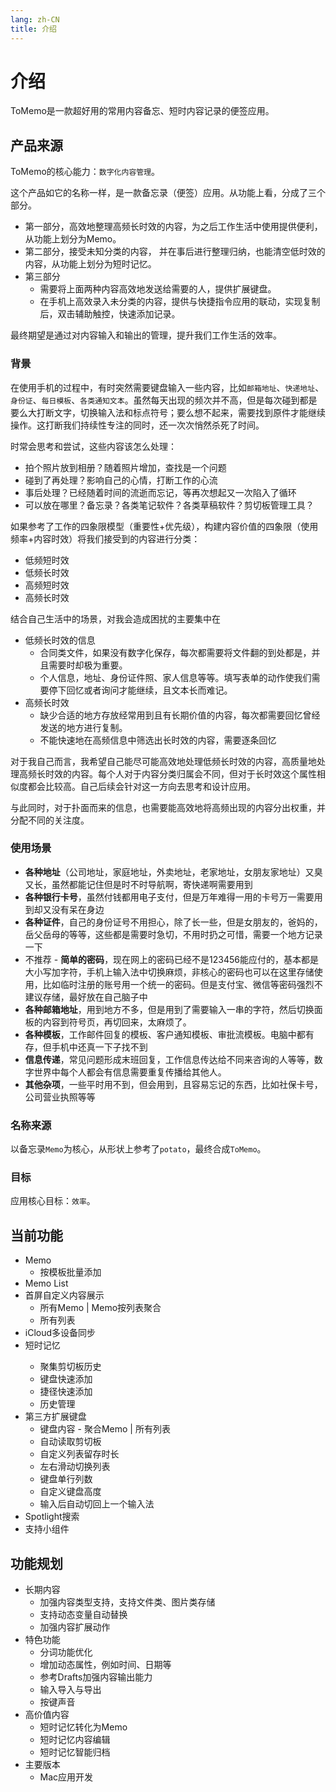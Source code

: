 ```yaml
---
lang: zh-CN
title: 介绍
---
```

# 介绍 

ToMemo是一款超好用的常用内容备忘、短时内容记录的便签应用。

## 产品来源 

ToMemo的核心能力：`数字化内容管理`。

这个产品如它的名称一样，是一款备忘录（便签）应用。从功能上看，分成了三个部分。
- 第一部分，高效地整理高频长时效的内容，为之后工作生活中使用提供便利，从功能上划分为Memo。
- 第二部分，接受未知分类的内容， 并在事后进行整理归纳，也能清空低时效的内容，从功能上划分为短时记忆。
- 第三部分
    - 需要将上面两种内容高效地发送给需要的人，提供扩展键盘。
    - 在手机上高效录入未分类的内容，提供与快捷指令应用的联动，实现复制后，双击辅助触控，快速添加记录。
    

最终期望是通过对内容输入和输出的管理，提升我们工作生活的效率。

### 背景

在使用手机的过程中，有时突然需要键盘输入一些内容，比如`邮箱地址`、`快递地址`、`身份证`、`每日模板`、`各类通知文本`。虽然每天出现的频次并不高，但是每次碰到都是要么大打断文字，切换输入法和标点符号；要么想不起来，需要找到原件才能继续操作。这打断我们持续性专注的同时，还一次次悄然杀死了时间。

时常会思考和尝试，这些内容该怎么处理：
- 拍个照片放到相册？随着照片增加，查找是一个问题
- 碰到了再处理？影响自己的心情，打断工作的心流
- 事后处理？已经随着时间的流逝而忘记，等再次想起又一次陷入了循环
- 可以放在哪里？备忘录？各类笔记软件？各类草稿软件？剪切板管理工具？

如果参考了工作的四象限模型（重要性+优先级），构建内容价值的四象限（使用频率+内容时效）将我们接受到的内容进行分类：
- 低频短时效 
- 低频长时效 
- 高频短时效 
- 高频长时效 

结合自己生活中的场景，对我会造成困扰的主要集中在
- 低频长时效的信息
    - 合同类文件，如果没有数字化保存，每次都需要将文件翻的到处都是，并且需要时却极为重要。
    - 个人信息，地址、身份证件照、家人信息等等。填写表单的动作使我们需要停下回忆或者询问才能继续，且文本长而难记。
- 高频长时效
    - 缺少合适的地方存放经常用到且有长期价值的内容，每次都需要回忆曾经发送的地方进行复制。
    - 不能快速地在高频信息中筛选出长时效的内容，需要逐条回忆

对于我自己而言，我希望自己能尽可能高效地处理低频长时效的内容，高质量地处理高频长时效的内容。每个人对于内容分类归属会不同，但对于长时效这个属性相似度都会比较高。自己后续会针对这一方向去思考和设计应用。

与此同时，对于扑面而来的信息，也需要能高效地将高频出现的内容分出权重，并分配不同的关注度。

### 使用场景
- **各种地址**（公司地址，家庭地址，外卖地址，老家地址，女朋友家地址）又臭又长，虽然都能记住但是时不时导航啊，寄快递啊需要用到
- **各种银行卡号**，虽然付钱都用电子支付，但是万年难得一用的卡号万一需要用到却又没有呆在身边
- **各种证件**，自己的身份证号不用担心，除了长一些，但是女朋友的，爸妈的，岳父岳母的等等，这些都是需要时急切，不用时扔之可惜，需要一个地方记录一下
- 不推荐 - **简单的密码**，现在网上的密码已经不是123456能应付的，基本都是大小写加字符，手机上输入法中切换麻烦，非核心的密码也可以在这里存储使用，比如临时注册的账号用一个统一的密码。但是支付宝、微信等密码强烈不建议存储，最好放在自己脑子中
- **各种邮箱地址**，用到地方不多，但是用到了需要输入一串的字符，然后切换面板的内容到符号页，再切回来，太麻烦了。
- **各种模板**，工作邮件回复的模板、客户通知模板、审批流模板。电脑中都有存，但手机中还真一下子找不到
- **信息传递**，常见问题形成末班回复，工作信息传达给不同来咨询的人等等，数字世界中每个人都会有信息需要重复传播给其他人。
- **其他杂项**，一些平时用不到，但会用到，且容易忘记的东西，比如社保卡号，公司营业执照等等

### 名称来源
以备忘录`Memo`为核心，从形状上参考了`potato`，最终合成`ToMemo`。

### 目标

应用核心目标：`效率`。

## 当前功能
- Memo
    - 按模板批量添加
- Memo List
- 首屏自定义内容展示 
    - 所有Memo | Memo按列表聚合
    - 所有列表
- iCloud多设备同步
- 短时记忆 <Badge type="danger" text="LAB" vertical="middle" />
    - 聚集剪切板历史
    - 键盘快速添加
    - 捷径快速添加
    - 历史管理
- 第三方扩展键盘
    - 键盘内容 - 聚合Memo | 所有列表 <Badge type="danger" text="LAB" vertical="middle" />
    - 自动读取剪切板 <Badge type="danger" text="LAB" vertical="middle" /> 
    - 自定义列表留存时长
    - 左右滑动切换列表 
    - 键盘单行列数 
    - 自定义键盘高度
    - 输入后自动切回上一个输入法 
- Spotlight搜索 
- 支持小组件


## 功能规划
- 长期内容
    - 加强内容类型支持，支持文件类、图片类存储
    - 支持动态变量自动替换
    - 加强内容扩展动作
- 特色功能
    - 分词功能优化
    - 增加动态属性，例如时间、日期等
    - 参考Drafts加强内容输出能力
    - 输入导入与导出
    - 按键声音
- 高价值内容
    - 短时记忆转化为Memo
    - 短时记忆内容编辑
    - 短时记忆智能归档
- 主要版本
    - Mac应用开发